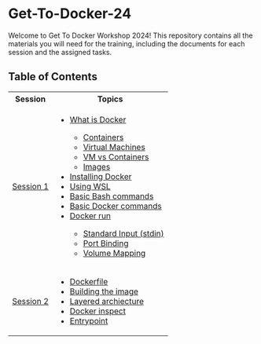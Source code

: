 # Get-To-Docker-24

Welcome to Get To Docker Workshop 2024! This repository contains all the materials you will need for the training, including the documents for each session and the assigned tasks.

## Table of Contents

<table>
<tr>
    <th>Session</th>
    <th>Topics</th>
</tr>
<tr>
    <td><a href="./Session%201/README.md">Session 1</a></td>
    <td>
    <ul>
        <li><a href="./Session%201/README.md#What is Docker">What is Docker</a></li>
        <ul>
        <li><a href="./Session%201/README.md#containers">Containers</a></li>
        <li><a href="./Session%201/README.md#Virtual-Machines">Virtual Machines</a></li>
        <li><a href="./Session%201/README.md#VM-vs-Containers">VM vs Containers</a></li>
        <li><a href="./Session%201/README.md#Images">Images</a></li>
        </ul>
        <li><a href="./Session%201/README.md#Installing-Docker">Installing Docker</a></li>
        <li><a href="./Session%201/README.md#Using-WSL">Using WSL</a></li>
        <li><a href="./Session%201/README.md#Basic-Bash-commands">Basic Bash commands</a></li>
        <li><a href="./Session%201/README.md#Basic-Docker-commands">Basic Docker commands</a></li>
        <li><a href="./Session%201/README.md#Docker-run">Docker run</a></li>
        <ul>
        <li><a href="./Session%201/README.md#Standard-Input">Standard Input (stdin)</a></li>
        <li><a href="./Session%201/README.md#Port-Binding">Port Binding</a></li>
        <li><a href="./Session%201/README.md#Volume-Mapping">Volume Mapping</a></li>
        </ul>
    </ul>
    </td>
</tr>
<tr>
    <td><a href="./Session%202/README.md">Session 2</a></td>
    <td>
    <ul>
        <li><a href="./Session%202/README.md#Dockerfile">Dockerfile</a></li>
        <li><a href="./Session%201/README.md#Building-the-image">Building the image</a></li>
        <li><a href="./Session%201/README.md#Layered-architecture">Layered archiecture</a></li>
        <li><a href="./Session%201/README.md#Docker-inspect">Docker inspect</a></li>
        <li><a href="./Session%201/README.md#Entrypoint">Entrypoint</a></li>
        </ul>
    </ul>
    </td>
</tr>